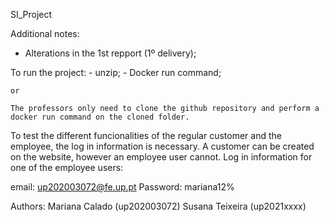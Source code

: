 SI_Project

Additional notes:
- Alterations in the 1st repport (1º delivery);

To run the project:
    - unzip;
    - Docker run command;

    or

    The professors only need to clone the github repository and perform a docker run command on the cloned folder.

To test the different funcionalities of the regular customer and the employee, the log in information is necessary. A customer can be created on the website, however an employee user cannot.
Log in information for one of the employee users:

email: up202003072@fe.up.pt
Password: mariana12%


Authors:
Mariana Calado (up202003072)
Susana Teixeira (up2021xxxx)

